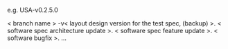 e.g. USA-v0.2.5.0

< branch name >
-v< layout design version for the test spec, (backup) >.
< software spec architecture update >.
< software spec feature update >.
< software bugfix >.
...